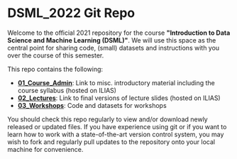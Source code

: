 # DSML_2022 Git Repo

Welcome to the official 2021 repository for the course **"Introduction to Data Science and Machine Learning (DSML)"**. We will use this space as the central point for sharing code, (small) datasets and instructions with you over the course of this semester.

This repo contains the following:

- [**01_Course_Admin**](https://github.com/IS3UniCologne/DSML_2022/tree/main/01_Course_Admin): Link to misc. introductory material including the course syllabus (hosted on ILIAS)
- [**02_Lectures**](https://github.com/IS3UniCologne/DSML_2022/tree/main/02_Lectures): Link to final versions of lecture slides (hosted on ILIAS)
- [**03_Workshops**](https://github.com/IS3UniCologne/DSML_2022/tree/main/03_Workshops): Code and datasets for workshops

You should check this repo regularly to view and/or download newly released or updated files. If you have experience using git or if you want to learn how to work with a state-of-the-art version control system, you may wish to fork and regularly pull updates to the repository onto your local machine for convenience.
